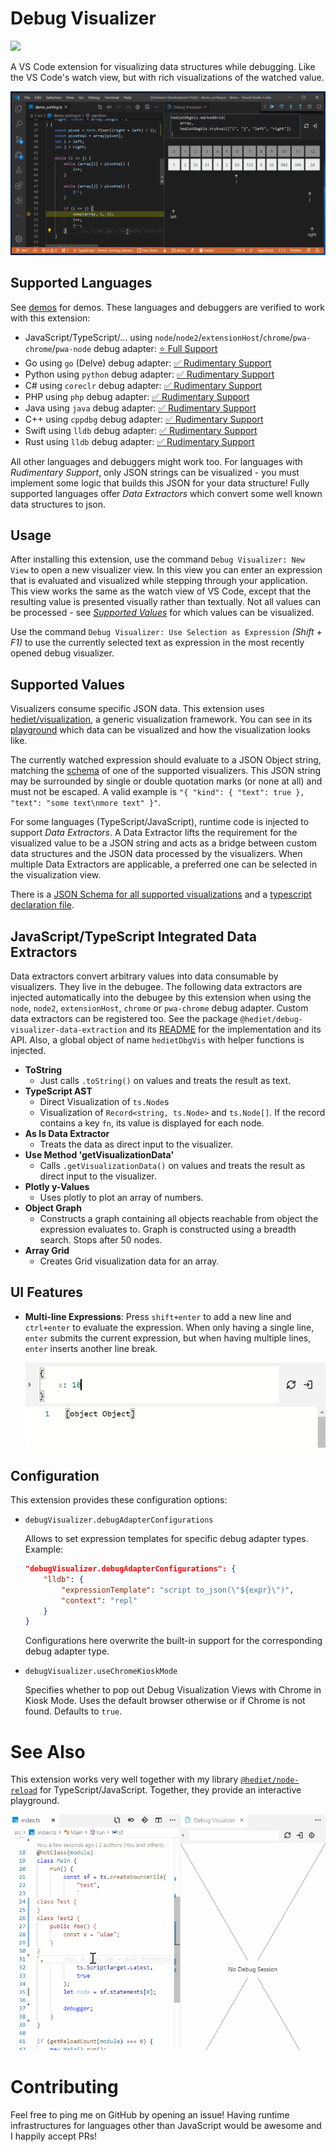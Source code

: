 # Debug Visualizer

[![](https://img.shields.io/twitter/follow/hediet_dev.svg?style=social)](https://twitter.com/intent/follow?screen_name=hediet_dev)

A VS Code extension for visualizing data structures while debugging.
Like the VS Code's watch view, but with rich visualizations of the watched value.

![](../docs/demo.gif)

## Supported Languages

See [demos](../demos/) for demos. These languages and debuggers are verified to work with this extension:

-   JavaScript/TypeScript/... using `node`/`node2`/`extensionHost`/`chrome`/`pwa-chrome`/`pwa-node` debug adapter: [⭐ Full Support](../demos/js)
-   Go using `go` (Delve) debug adapter: [✅ Rudimentary Support](../demos/golang)
-   Python using `python` debug adapter: [✅ Rudimentary Support](../demos/python)
-   C# using `coreclr` debug adapter: [✅ Rudimentary Support](../demos/csharp)
-   PHP using `php` debug adapter: [✅ Rudimentary Support](../demos/php)
-   Java using `java` debug adapter: [✅ Rudimentary Support](../demos/java)
-   C++ using `cppdbg` debug adapter: [✅ Rudimentary Support](../demos/cpp)
-   Swift using `lldb` debug adapter: [✅ Rudimentary Support](../demos/swift)
-   Rust using `lldb` debug adapter: [✅ Rudimentary Support](../demos/rust)

All other languages and debuggers might work too.
For languages with _Rudimentary Support_, only JSON strings can be visualized - you must implement some logic that builds this JSON for your data structure!
Fully supported languages offer _Data Extractors_ which convert some well known data structures to json.

## Usage

After installing this extension, use the command `Debug Visualizer: New View` to open a new visualizer view.
In this view you can enter an expression that is evaluated and visualized while stepping through your application.
This view works the same as the watch view of VS Code, except that the resulting value is presented visually rather than textually. Not all values can be processed -
see [_Supported Values_](#Supported%20Values) for which values can be visualized.

Use the command `Debug Visualizer: Use Selection as Expression` _(Shift + F1)_ to use the currently selected text as expression
in the most recently opened debug visualizer.

## Supported Values

Visualizers consume specific JSON data. This extension uses [hediet/visualization](https://github.com/hediet/visualization), a generic visualization framework.
You can see in its [playground](https://hediet.github.io/visualization/) which data can be visualized and how the visualization looks like.

The currently watched expression should evaluate to a JSON Object string,
matching the [schema](https://hediet.github.io/visualization/docs/visualization-data-schema.json) of one of the supported visualizers. This JSON string may be surrounded by single or double quotation marks (or none at all) and must not be escaped.
A valid example is `"{ "kind": { "text": true }, "text": "some text\nmore text" }"`.

For some languages (TypeScript/JavaScript), runtime code is injected to support _Data Extractors_.
A Data Extractor lifts the requirement for the visualized value to be a JSON string
and acts as a bridge between custom data structures and the JSON data processed by the visualizers.
When multiple Data Extractors are applicable, a preferred one can be selected in the visualization view.

There is a [JSON Schema for all supported visualizations](https://hediet.github.io/visualization/docs/visualization-data-schema.json) and a [typescript declaration file](https://hediet.github.io/visualization/docs/visualization-data.ts).

## JavaScript/TypeScript Integrated Data Extractors

Data extractors convert arbitrary values into data consumable by visualizers.
They live in the debugee. The following data extractors are injected automatically into the debugee by this extension when using the `node`, `node2`, `extensionHost`, `chrome` or `pwa-chrome` debug adapter.
Custom data extractors can be registered too.
See the package `@hediet/debug-visualizer-data-extraction` and its [README](../data-extraction/README.md) for the implementation and its API.
Also, a global object of name `hedietDbgVis` with helper functions is injected.

-   **ToString**
    -   Just calls `.toString()` on values and treats the result as text.
-   **TypeScript AST**
    -   Direct Visualization of `ts.Node`s
    -   Visualization of `Record<string, ts.Node>` and `ts.Node[]`. If the record contains a key `fn`, its value is displayed for each node.
-   **As Is Data Extractor**
    -   Treats the data as direct input to the visualizer.
-   **Use Method 'getVisualizationData'**
    -   Calls `.getVisualizationData()` on values and treats the result as direct input to the visualizer.
-   **Plotly y-Values**
    -   Uses plotly to plot an array of numbers.
-   **Object Graph**
    -   Constructs a graph containing all objects reachable from object the expression evaluates to.
        Graph is constructed using a breadth search. Stops after 50 nodes.
-   **Array Grid**
    -   Creates Grid visualization data for an array.

## UI Features

-   **Multi-line Expressions**: Press `shift+enter` to add a new line and `ctrl+enter` to evaluate the expression.
    When only having a single line, `enter` submits the current expression,
    but when having multiple lines, `enter` inserts another line break.

    ![](../docs/multiline-expression.png)

## Configuration

This extension provides these configuration options:

-   `debugVisualizer.debugAdapterConfigurations`

    Allows to set expression templates for specific debug adapter types.
    Example:

    ```json
    "debugVisualizer.debugAdapterConfigurations": {
    	"lldb": {
    		"expressionTemplate": "script to_json(\"${expr}\")",
    		"context": "repl"
    	}
    }
    ```

    Configurations here overwrite the built-in support for the corresponding debug adapter type.

-   `debugVisualizer.useChromeKioskMode`

    Specifies whether to pop out Debug Visualization Views with Chrome in Kiosk Mode. Uses the default browser otherwise or if Chrome is not found. Defaults to `true`.

# See Also

This extension works very well together with my library [`@hediet/node-reload`](https://github.com/hediet/node-reload) for TypeScript/JavaScript.
Together, they provide an interactive playground.

![](../docs/demo-hot.gif)

# Contributing

Feel free to ping me on GitHub by opening an issue!
Having runtime infrastructures for languages other than JavaScript would be awesome and I happily accept PRs!
